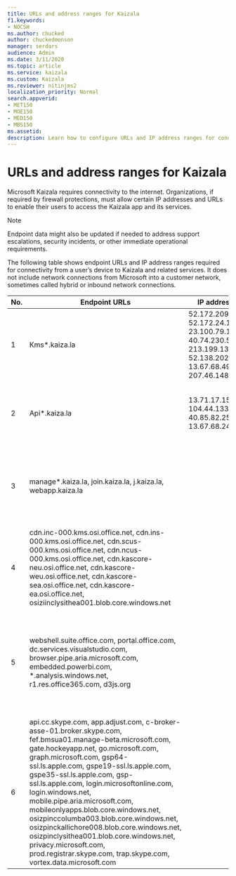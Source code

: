 ```yaml
---
title: URLs and address ranges for Kaizala
f1.keywords:
- NOCSH
ms.author: chucked
author: chuckedmonson
manager: serdars
audience: Admin
ms.date: 3/11/2020
ms.topic: article
ms.service: kaizala
ms.custom: Kaizala
ms.reviewer: nitinjms2
localization_priority: Normal
search.appverid:
- MET150
- MOE150
- MED150
- MBS150
ms.assetid: 
description: Learn how to configure URLs and IP address ranges for connectivity in Kaizala.
---
```


# URLs and address ranges for Kaizala

Microsoft Kaizala requires connectivity to the internet. Organizations, if required by firewall protections, must allow certain IP addresses and URLs to enable their users to access the Kaizala app and its services.

> [!NOTE]
> Endpoint data might also be updated if needed to address support escalations, security incidents, or other immediate operational requirements.

The following table shows endpoint URLs and IP address ranges required for connectivity from a user’s device to Kaizala and related services. It does not include network connections from Microsoft into a customer network, sometimes called hybrid or inbound network connections.

| No. | Endpoint URLs | IP addresses | Port | Notes|
|--------|-----|-----------|----|------------|
| 1 | Kms*.kaiza.la |52.172.209.57, 52.172.24.172, 23.100.79.167, 40.74.230.57, 213.199.139.160, 52.138.202.218, 13.67.68.49, 207.46.148.171   |443 | These are static IP addresses for Kaizala Service |
| 2 | Api*.kaiza.la |13.71.17.159, 104.44.133.47, 40.85.82.252, 13.67.68.244   |443 | These are static IP addresses for accessing Kaizala through API |
| 3 | manage*.kaiza.la, join.kaiza.la, j.kaiza.la, webapp.kaiza.la |  |443 | These are static IP addresses for Kaizala management portal, Kaizala web app, and joining URLs |
| 4 | cdn.inc-000.kms.osi.office.net, cdn.ins-000.kms.osi.office.net, cdn.scus-000.kms.osi.office.net, cdn.ncus-000.kms.osi.office.net, cdn.kascore-neu.osi.office.net, cdn.kascore-weu.osi.office.net, cdn.kascore-sea.osi.office.net, cdn.kascore-ea.osi.office.net, osiziinclysithea001.blob.core.windows.net | |443 | Used for mostly storing documents and images generated within Kaizala |
| 5 | webshell.suite.office.com, portal.office.com, dc.services.visualstudio.com, browser.pipe.aria.microsoft.com, embedded.powerbi.com, *.analysis.windows.net, r1.res.office365.com, d3js.org | |443 | Needed for enabling Office 365 services (including PowerBI reports) and other features on Kaizala management portal |
| 6 | api.cc.skype.com, app.adjust.com, c-broker-asse-01.broker.skype.com, fef.bmsua01.manage-beta.microsoft.com, gate.hockeyapp.net, go.microsoft.com, graph.microsoft.com, gsp64-ssl.ls.apple.com, gspe19-ssl.ls.apple.com, gspe35-ssl.ls.apple.com, gsp-ssl.ls.apple.com, login.microsoftonline.com, login.windows.net, mobile.pipe.aria.microsoft.com, mobileonlyapps.blob.core.windows.net, osizpinccolumba003.blob.core.windows.net, osizpinckallichore008.blob.core.windows.net, osizpinclysithea001.blob.core.windows.net, privacy.microsoft.com, prod.registrar.skype.com, trap.skype.com, vortex.data.microsoft.com | |443 | Other URLs needed to allow Kaizala app to operate normally |
